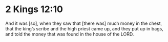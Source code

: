 # 2 Kings 12:10

And it was [so], when they saw that [there was] much money in the chest, that the king’s scribe and the high priest came up, and they put up in bags, and told the money that was found in the house of the LORD.